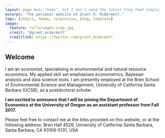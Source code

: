 ```yaml
---
layout: page #was "home", but I don't need the latest blog feed template on the homepage
excerpt: "The personal website of Grant R. McDermott."
tags: [Jekyll, theme, responsive, blog, template]
image:
  feature: rallarvegen-crop.jpg
  credit: "@grant_mcdermott"
  creditlink: https://twitter.com/grant_mcdermott
---
```


## Welcome

I am an economist, specialising in environmental and natural resource economics. My applied skill set emphasises econometrics, Bayesian analysis and data science tools. I am presently employed at the Bren School of Environmental Science and Management, University of California Santa Barbara (UCSB), as a postdoctoral scholar.

<!--
**I will be available for interviews at the ASSA Meetings in Chicago, January 6-8, 2017. Please find links to my CV [here](https://drive.google.com/file/d/0B6AgOxtQA9dTa25tZm9GNkZxNWc/edit?usp=sharing){:target="_blank"} and my job market paper [here](https://drive.google.com/file/d/0B6AgOxtQA9dTaWcxdHpsNE5wdjA/view?usp=sharing){:target="_blank"}.**
-->
**I am excited to announce that I will be joining the Department of Economics at the University of Oregon as an assistant professor from Fall 2017.**

Please feel free to contact me at the links provided on this website, or at the following address: Bren Hall 4526, University of California Santa Barbara, Santa Barbara, CA 93106-5131, USA

<!--
<p class="rss-subscribe">Subscribe <a href="{{ "/feed.xml" | prepend: site.baseurl }}" target="_blank">via RSS</a>.</p>
-->
